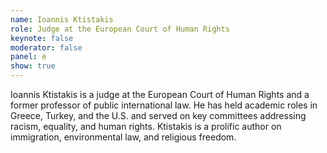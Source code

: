 ```yaml
---
name: Ioannis Ktistakis
role: Judge at the European Court of Human Rights
keynote: false
moderator: false
panel: e
show: true
---
```


Ioannis Ktistakis is a judge at the European Court of Human Rights and a former professor of public international law. He has held academic roles in Greece, Turkey, and the U.S. and served on key committees addressing racism, equality, and human rights. Ktistakis is a prolific author on immigration, environmental law, and religious freedom.
